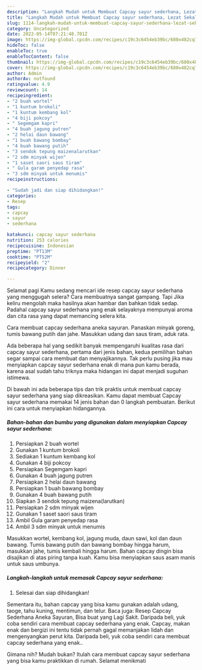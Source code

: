 ```yaml
---
description: "Langkah Mudah untuk Membuat Capcay sayur sederhana, Lezat Sekali"
title: "Langkah Mudah untuk Membuat Capcay sayur sederhana, Lezat Sekali"
slug: 1114-langkah-mudah-untuk-membuat-capcay-sayur-sederhana-lezat-sekali
category: Uncategorized
date: 2022-05-14T07:21:48.701Z
image: https://img-global.cpcdn.com/recipes/c19c3c6454eb39bc/680x482cq70/capcay-sayur-sederhana-foto-resep-utama.jpg
hideToc: false
enableToc: true
enableTocContent: false
thumbnail: https://img-global.cpcdn.com/recipes/c19c3c6454eb39bc/680x482cq70/capcay-sayur-sederhana-foto-resep-utama.jpg
cover: https://img-global.cpcdn.com/recipes/c19c3c6454eb39bc/680x482cq70/capcay-sayur-sederhana-foto-resep-utama.jpg
author: Admin
authorAv: notfound
ratingvalue: 4.9
reviewcount: 14
recipeingredient:
- "2 buah wortel"
- "1 kuntum brokoli"
- "1 kuntum kembang kol"
- "4 biji pokcoy"
- " Segemgam kapri"
- "4 buah jagung putren"
- "2 helai daun bawang"
- "1 buah bawang bombay"
- "4 buah bawang putih"
- "3 sendok tepung maizenalarutkan"
- "2 sdm minyak wijen"
- "1 saset saori saus tiram"
- " Gula garam penyedap rasa"
- "3 sdm minyak untuk menumis"
recipeinstructions:

- "Sudah jadi dan siap dihidangkan!"
categories:
- Resep
tags:
- capcay
- sayur
- sederhana

katakunci: capcay sayur sederhana 
nutrition: 253 calories
recipecuisine: Indonesian
preptime: "PT13M"
cooktime: "PT52M"
recipeyield: "2"
recipecategory: Dinner

---
```



Selamat pagi Kamu sedang mencari ide resep capcay sayur sederhana yang menggugah selera? Cara membuatnya sangat gampang. Tapi Jika keliru mengolah maka hasilnya akan hambar dan bahkan tidak sedap. Padahal capcay sayur sederhana yang enak selayaknya mempunyai aroma dan cita rasa yang dapat memancing selera kita.


Cara membuat capcay sederhana aneka sayuran. Panaskan minyak goreng, tumis bawang putih dan jahe. Masukkan udang dan saus tiram, aduk rata.

Ada beberapa hal yang sedikit banyak mempengaruhi kualitas rasa dari capcay sayur sederhana, pertama dari jenis bahan, kedua pemilihan bahan segar sampai cara membuat dan menyajikannya. Tak perlu pusing jika mau menyiapkan capcay sayur sederhana enak di mana pun kamu berada, karena asal sudah tahu triknya maka hidangan ini dapat menjadi suguhan istimewa.


Di bawah ini ada beberapa tips dan trik praktis untuk membuat capcay sayur sederhana yang siap dikreasikan. Kamu dapat membuat Capcay sayur sederhana memakai 14 jenis bahan dan 0 langkah pembuatan. Berikut ini cara untuk menyiapkan hidangannya.

<!--inarticleads1-->

##### Bahan-bahan dan bumbu yang digunakan dalam menyiapkan Capcay sayur sederhana:

1. Persiapkan 2 buah wortel
1. Gunakan 1 kuntum brokoli
1. Sediakan 1 kuntum kembang kol
1. Gunakan 4 biji pokcoy
1. Persiapkan  Segemgam kapri
1. Gunakan 4 buah jagung putren
1. Persiapkan 2 helai daun bawang
1. Persiapkan 1 buah bawang bombay
1. Gunakan 4 buah bawang putih
1. Siapkan 3 sendok tepung maizena(larutkan)
1. Persiapkan 2 sdm minyak wijen
1. Gunakan 1 saset saori saus tiram
1. Ambil  Gula garam penyedap rasa
1. Ambil 3 sdm minyak untuk menumis


Masukkan wortel, kembang kol, jagung muda, daun sawi, kol dan daun bawang. Tumis bawang putih dan bawang bombay hingga harum, masukkan jahe, tumis kembali hingga harum. Bahan capcay dingin bisa disajikan di atas piring tanpa kuah. Kamu bisa menyiapkan saus asam manis untuk saus umbunya. 

<!--inarticleads2-->

##### Langkah-langkah untuk memasak Capcay sayur sederhana:


1. Selesai dan siap dihidangkan!

Sementara itu, bahan capcay yang bisa kamu gunakan adalah udang, taoge, tahu kuning, mentimun, dan telur. Baca juga: Resep Capcay Sederhana Aneka Sayuran, Bisa buat yang Lagi Sakit. Daripada beli, yuk coba sendiri cara membuat capcay sederhana yang enak. Capcay, makan enak dan bergizi ini tentu tidak pernah gagal memanjakan lidah dan mengenyangkan perut kita. Daripada beli, yuk coba sendiri cara membuat capcay sederhana yang enak.. 

Gimana nih? Mudah bukan? Itulah cara membuat capcay sayur sederhana yang bisa kamu praktikkan di rumah. Selamat menikmati
